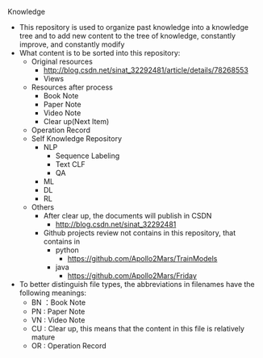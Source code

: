 Knowledge

- This repository is used to organize past knowledge into a knowledge tree and to add new content to the tree of knowledge, constantly improve, and constantly modify
- What content is to be sorted into this repository:
  - Original resources
    - http://blog.csdn.net/sinat_32292481/article/details/78268553
    - Views
  - Resources after process
    - Book Note 
    - Paper Note
    - Video Note
    - Clear up(Next Item)
  - Operation Record
  - Self Knowledge Repository
    - NLP
      - Sequence Labeling
      - Text CLF
      - QA
    - ML
    - DL
    - RL
  - Others
    - After clear up, the documents will publish in CSDN
      - http://blog.csdn.net/sinat_32292481
    - Github projects review not contains in this repository,  that contains in 
      - python
        - https://github.com/Apollo2Mars/TrainModels
      - java 
        - https://github.com/Apollo2Mars/Friday
- To better distinguish file types, the abbreviations in filenames have the following meanings:
  - BN ：Book Note
  - PN : Paper Note
  - VN : Video Note
  - CU : Clear up, this means that the content in this file is relatively mature
  - OR : Operation Record

